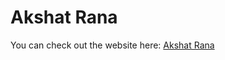 # Akshat Rana

You can check out the website here: [Akshat Rana](https://akshatrana-g.github.io/website/)
